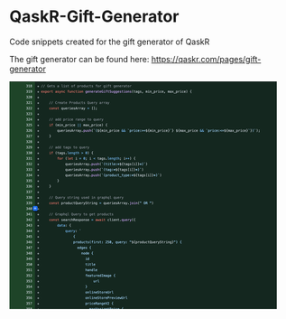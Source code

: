 # QaskR-Gift-Generator
Code snippets created for the gift generator of QaskR

The gift generator can be found here: https://qaskr.com/pages/gift-generator

![alt text](https://github.com/donevello123/QaskR-Gift-Generator-/blob/main/313967591_942060503429900_2024030357115601990_n.png?raw=true)
